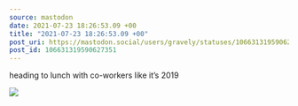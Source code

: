 ```yaml
---
source: mastodon
date: 2021-07-23 18:26:53.09 +00
title: "2021-07-23 18:26:53.09 +00"
post_uri: https://mastodon.social/users/gravely/statuses/106631319590627351
post_id: 106631319590627351
---
```

heading to lunch with co-workers like it’s 2019


![](/images/106631319549224374.jpg)

